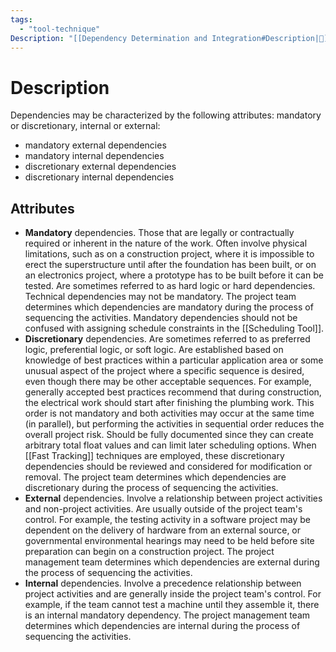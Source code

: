 ```yaml
---
tags:
  - "tool-technique"
Description: "[[Dependency Determination and Integration#Description|📝]]"
---
```

# Description
Dependencies may be characterized by the following attributes: mandatory or discretionary, internal or external:
- mandatory external dependencies
- mandatory internal dependencies
- discretionary external dependencies
- discretionary internal dependencies
## Attributes
- **Mandatory** dependencies. Those that are legally or contractually required or inherent in the nature of the work. Often involve physical limitations, such as on a construction project, where it is impossible to erect the superstructure until after the foundation has been built, or on an electronics project, where a prototype has to be built before it can be tested. Are sometimes referred to as hard logic or hard dependencies. Technical dependencies may not be mandatory. The project team determines which dependencies are mandatory during the process of sequencing the activities. Mandatory dependencies should not be confused with assigning schedule constraints in the [[Scheduling Tool]].
- **Discretionary** dependencies. Are sometimes referred to as preferred logic, preferential logic, or soft logic. Are established based on knowledge of best practices within a particular application area or some unusual aspect of the project where a specific sequence is desired, even though there may be other acceptable sequences. For example, generally accepted best practices recommend that during construction, the electrical work should start after finishing the plumbing work. This order is not mandatory and both activities may occur at the same time (in parallel), but performing the activities in sequential order reduces the overall project risk. Should be fully documented since they can create arbitrary total float values and can limit later scheduling options. When [[Fast Tracking]] techniques are employed, these discretionary dependencies should be reviewed and considered for modification or removal. The project team determines which dependencies are discretionary during the process of sequencing the activities.
- **External** dependencies. Involve a relationship between project activities and non-project activities. Are usually outside of the project team's control. For example, the testing activity in a software project may be dependent on the delivery of hardware from an external source, or governmental environmental hearings may need to be held before site preparation can begin on a construction project. The project management team determines which dependencies are external during the process of sequencing the activities.
- **Internal** dependencies. Involve a precedence relationship between project activities and are generally inside the project team's control. For example, if the team cannot test a machine until they assemble it, there is an internal mandatory dependency. The project management team determines which dependencies are internal during the process of sequencing the activities.